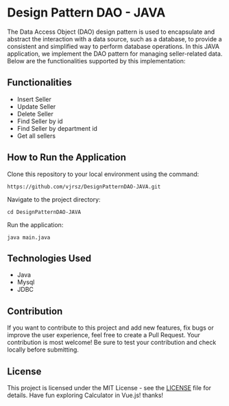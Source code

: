 # Design Pattern DAO - JAVA
The Data Access Object (DAO) design pattern is used to encapsulate and abstract the interaction with a data source, such as a database, to provide a consistent and simplified way to perform database operations. In this JAVA application, we implement the DAO pattern for managing seller-related data. Below are the functionalities supported by this implementation:

## Functionalities
- Insert Seller
- Update Seller
- Delete Seller
- Find Seller by id
- Find Seller by department id
- Get all sellers

## How to Run the Application
Clone this repository to your local environment using the command:
```
https://github.com/vjrsz/DesignPatternDAO-JAVA.git
```
Navigate to the project directory:
```
cd DesignPatternDAO-JAVA
```
Run the application:
```
java main.java
```

## Technologies Used
- Java
- Mysql
- JDBC

## Contribution
If you want to contribute to this project and add new features, fix bugs or improve the user experience, feel free to create a Pull Request. Your contribution is most welcome! Be sure to test your contribution and check locally before submitting.

## License
This project is licensed under the MIT License - see the <a href="./LICENSE">LICENSE</a> file for details.
Have fun exploring Calculator in Vue.js! thanks!